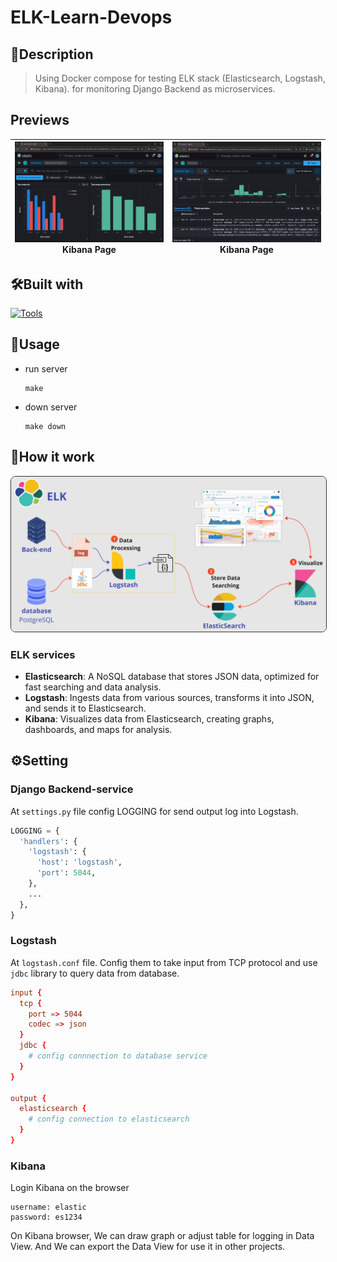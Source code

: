 # ELK-Learn-Devops
## 📖Description
> Using Docker compose for testing ELK stack (Elasticsearch, Logstash, Kibana). for monitoring Django Backend as microservices.

## Previews

| ![.](images/users_stat.png) <br> <center>**Kibana Page**</center> | ![.](images/backend_log.png) <br> <center>**Kibana Page**</center> |
| :-: | :-: |

## 🛠️Built with
[![Tools](https://skillicons.dev/icons?i=docker,python,django,elasticsearch)](https://skillicons.dev)

## 📝Usage
- run server
  ```shell
  make
  ```
- down server
  ```shell
  make down
  ```

## 📌How it work

<p align="center">
  <img src="./images/ELK_Diagram.png" alt="Preview" style="border-radius: 8px; width: 600px; height: auto; border: 1px solid #333;">
</p>

### ELK services
- **Elasticsearch**: A NoSQL database that stores JSON data, optimized for fast searching and data analysis.
- **Logstash**: Ingests data from various sources, transforms it into JSON, and sends it to Elasticsearch.
- **Kibana**: Visualizes data from Elasticsearch, creating graphs, dashboards, and maps for analysis.

## ⚙️Setting
### Django Backend-service
At `settings.py` file config LOGGING for send output log into Logstash.
```python
LOGGING = {
  'handlers': {
    'logstash': {
      'host': 'logstash',
      'port': 5044,
    },
    ...
  },
}
```
### Logstash
At `logstash.conf` file. Config them to take input from TCP protocol and use `jdbc` library to query data from database.
```conf
input {
  tcp {
    port => 5044
    codec => json
  }
  jdbc {
    # config connnection to database service
  }
}

output {
  elasticsearch {
    # config connection to elasticsearch
  }
}

```

### Kibana
Login Kibana on the browser
```
username: elastic
password: es1234
```

On Kibana browser, We can draw graph or adjust table for logging in Data View. And We can export the Data View for use it in other projects.